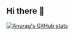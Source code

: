 ## Hi there 👋
[![Anurag's GitHub stats](https://github-readme-stats.vercel.app/api?username=GYSS1204)](https://github.com/Aqamoe/github-readme-stats)
<!--
**Aqamoe/Aqamoe** is a ✨ _special_ ✨ repository because its `README.md` (this file) appears on your GitHub profile.

Here are some ideas to get you started:

- 🔭 I’m currently working on ...
- 🌱 I’m currently learning ...
- 👯 I’m looking to collaborate on ...
- 🤔 I’m looking for help with ...
- 💬 Ask me about ...
- 📫 How to reach me: ...
- 😄 Pronouns: ...
- ⚡ Fun fact: ...
-->
